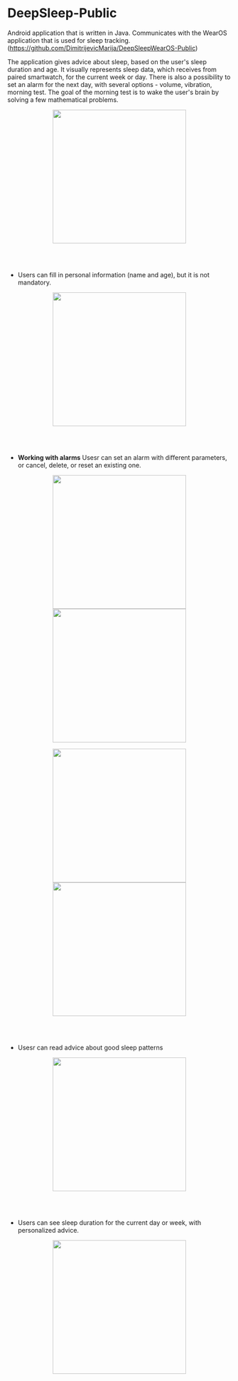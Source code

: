 # DeepSleep-Public
Android application that is written in Java. Communicates with the WearOS application that is used for sleep tracking. (https://github.com/DimitrijevicMarija/DeepSleepWearOS-Public)

The application gives advice about sleep, based on the user's sleep duration and age. It visually represents sleep data, which receives from paired smartwatch, for the current week or day.
There is also a possibility to set an alarm for the next day, with several options - volume, vibration, morning test. The goal of the morning test is to wake the user's brain by solving a few mathematical problems.

<p align="center">
  <img src="https://user-images.githubusercontent.com/50423665/196427088-b3139649-c752-41ed-a534-4d84cdc1fa62.jpg" width="300" />
</p>

<br><br>
- Users can fill in personal information (name and age), but it is not mandatory.

<p align="center">
  <img src="https://user-images.githubusercontent.com/50423665/196427453-e5966e11-fb4b-4548-a7aa-3ef90e9d63cc.jpg" width="300" />
</p>

<br><br>
- <b>Working with alarms</b> Usesr can set an alarm with different parameters, or cancel, delete, or reset an existing one. <br>

<p align="center">
  <img src="https://user-images.githubusercontent.com/50423665/196427556-29cf7323-c891-4f33-87d0-21d36a0a8f7a.jpg" width="300" />
  <img src="https://user-images.githubusercontent.com/50423665/196427587-47f0177f-a10b-40e6-886b-f518de22722b.jpg" width="300" />
</p>

<p align="center">
  <img src="https://user-images.githubusercontent.com/50423665/196431643-76f6e6bf-03d5-47d2-83c0-ed80ce26fbd6.jpg" width="300" />
  <img src="https://user-images.githubusercontent.com/50423665/196431318-8d6ed53b-1ec7-45c8-853a-a57e2d5b6484.jpg" width="300" />
</p>

<br><br>
- Usesr can read advice about good sleep patterns <br>
<p align="center">
  <img src="https://user-images.githubusercontent.com/50423665/196427913-ea077703-3619-4083-9c92-afec7dcf79f3.jpg" width="300" />
</p>

<br><br>
- Users can see sleep duration for the current day or week, with personalized advice.<br>
<p align="center">
  <img src="https://user-images.githubusercontent.com/50423665/196428072-b86543c1-aadc-4876-9b06-08c40432c2d7.jpg" width="300" />
 </p>
